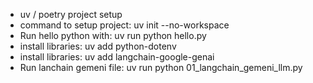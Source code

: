 <!-- Langchain Hello World -->
- uv / poetry project setup
- command to setup project: uv init --no-workspace
- Run hello python with: uv run python hello.py
- install libraries: uv add python-dotenv
- install libraries: uv add langchain-google-genai
- Run lanchain gemeni file: uv run python 01_langchain_gemeni_llm.py